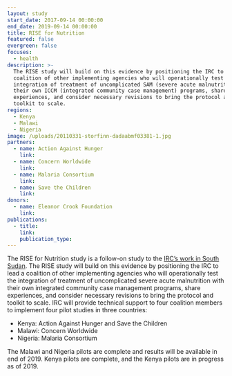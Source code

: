```yaml
---
layout: study
start_date: 2017-09-14 00:00:00
end_date: 2019-09-14 00:00:00
title: RISE for Nutrition
featured: false
evergreen: false
focuses:
  - health
description: >-
  The RISE study will build on this evidence by positioning the IRC to lead a
  coalition of other implementing agencies who will operationally test the
  integration of treatment of uncomplicated SAM (severe acute malnutrition) with
  their own ICCM (integrated community case management) programs, share
  experiences, and consider necessary revisions to bring the protocol and
  toolkit to scale.
regions:
  - Kenya
  - Malawi
  - Nigeria
image: /uploads/20110331-storfinn-dadaabmf03381-1.jpg
partners:
  - name: Action Against Hunger
    link:
  - name: Concern Worldwide
    link:
  - name: Malaria Consortium
    link:
  - name: Save the Children
    link:
donors:
  - name: Eleanor Crook Foundation
    link:
publications:
  - title:
    link:
    publication_type:
---
```


The RISE for Nutrition study is a follow-on study to the&nbsp;[IRC’s work in South Sudan](https://tall-salute.cloudvent.net/studies/effectiveness-of-a-simplified-protocol-for-community-health-workers-to-treat-severe-acute-malnutrition-sam-in-an-emergency-prone-setting/). The RISE study will build on this evidence by positioning the IRC to lead a coalition of other implementing agencies who will operationally test the integration of treatment of uncomplicated severe acute malnutrition with their own integrated community case management programs, share experiences, and consider necessary revisions to bring the protocol and toolkit to scale. IRC will provide technical support to four coalition members to implement four pilot studies in three countries:

* Kenya: Action Against Hunger and Save the Children
* Malawi: Concern Worldwide
* Nigeria: Malaria Consortium

The Malawi and Nigeria pilots are complete and results will be available in end of 2019. Kenya pilots are complete, and the Kenya pilots are in progress as of 2019.